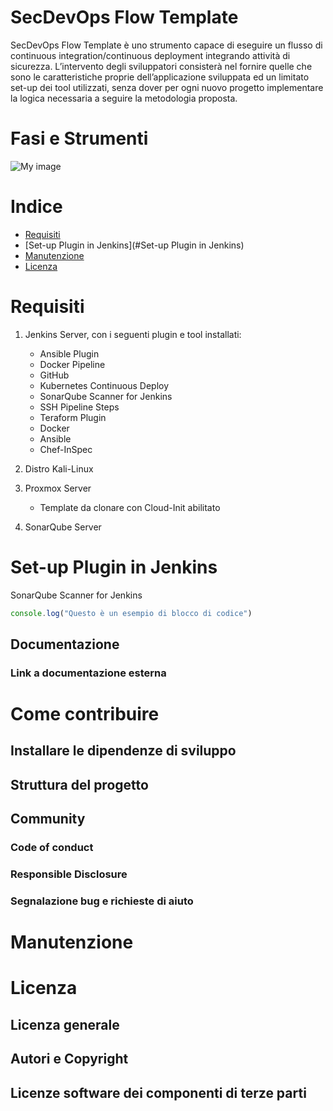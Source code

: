 SecDevOps Flow Template
=======================

SecDevOps Flow Template è uno strumento capace di eseguire un flusso di continuous integration/continuous deployment integrando attività di sicurezza. L’intervento degli sviluppatori consisterà nel fornire quelle che sono le caratteristiche proprie dell’applicazione sviluppata ed un limitato set-up dei tool utilizzati, senza dover per ogni nuovo progetto implementare la logica necessaria a seguire la metodologia proposta.


# Fasi e Strumenti

![My image](https://i.ibb.co/qkGN3cC/Immagine2.png)

# Indice

- [Requisiti](#Requisiti)
- [Set-up Plugin in Jenkins](#Set-up Plugin in Jenkins)
- [Manutenzione](#manutenzione)
- [Licenza](#licenza)

# Requisiti
  1) Jenkins Server, con i seguenti plugin e tool installati:
      - Ansible Plugin
      - Docker Pipeline
      - GitHub
      - Kubernetes Continuous Deploy
      - SonarQube Scanner for Jenkins
      - SSH Pipeline Steps
      - Teraform Plugin
      - Docker
      - Ansible
      - Chef-InSpec
   
  2) Distro Kali-Linux

  3) Proxmox Server
      - Template da clonare con Cloud-Init abilitato
  
  4) SonarQube Server
  
  
# Set-up Plugin in Jenkins
SonarQube Scanner for Jenkins

```js
console.log("Questo è un esempio di blocco di codice")
```

## Documentazione
### Link a documentazione esterna 

# Come contribuire

## Installare le dipendenze di sviluppo

## Struttura del progetto

## Community

### Code of conduct

### Responsible Disclosure

### Segnalazione bug e richieste di aiuto

# Manutenzione 

# Licenza 

## Licenza generale 

## Autori e Copyright

## Licenze software dei componenti di terze parti
